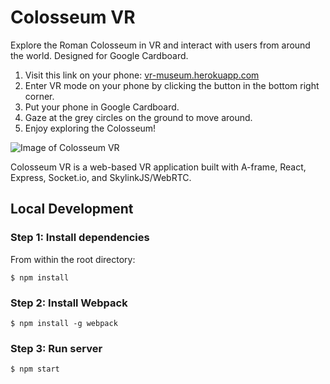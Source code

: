 # Colosseum VR

Explore the Roman Colosseum in VR and interact with users from around the world. Designed for Google Cardboard.

  1. Visit this link on your phone: [vr-museum.herokuapp.com](https://vr-museum.herokuapp.com)
  2. Enter VR mode on your phone by clicking the button in the bottom right corner.
  3. Put your phone in Google Cardboard.
  4. Gaze at the grey circles on the ground to move around.
  5. Enjoy exploring the Colosseum!

![Image of Colosseum VR](https://cloud.githubusercontent.com/assets/17284403/18498509/c13ca410-79eb-11e6-824e-1d53abe928c2.png)

Colosseum VR is a web-based VR application built with A-frame, React, Express, Socket.io, and SkylinkJS/WebRTC.

## Local Development

### Step 1: Install dependencies

From within the root directory:

```
$ npm install
```
### Step 2: Install Webpack

```
$ npm install -g webpack
```
### Step 3: Run server

```
$ npm start
```

